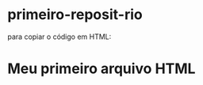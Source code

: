 # primeiro-reposit-rio

para copiar o código em HTML:

<html>
  <h1>Meu primeiro arquivo HTML</h1>
</html>
